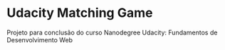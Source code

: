 # Udacity Matching Game

Projeto para conclusão do curso Nanodegree Udacity: Fundamentos de Desenvolvimento Web

